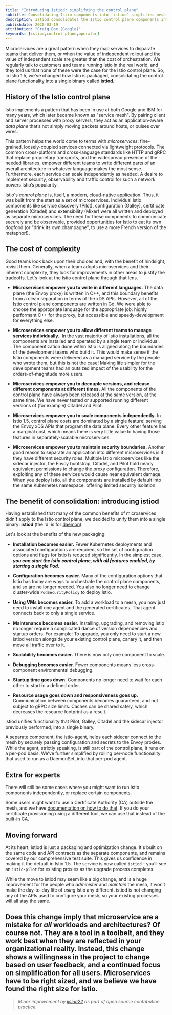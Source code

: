 ```yaml
---
title: "Introducing istiod: simplifying the control plane"
subtitle: Consolidating Istio components into ‘istiod’ simplifies mesh operability, while retaining Istio’s powerful functionality
description: Istiod consolidates the Istio control plane components into a single binary.
publishdate: 2020-03-19
attribution: "Craig Box (Google)"
keywords: [istiod,control plane,operator]
---
```


Microservices are a great pattern when they map services to disparate teams that deliver them, or when the value of independent rollout and the value of independent scale are greater than the cost of orchestration. We regularly talk to customers and teams running Istio in the real world, and they told us that none of these were the case for the Istio control plane. So, in Istio 1.5, we've changed how Istio is packaged, consolidating the control plane functionality into a single binary called **istiod**.

## History of the Istio control plane

Istio implements a pattern that has been in use at both Google and IBM for many years, which later became known as "service mesh". By pairing client and server processes with proxy servers, they act as an application-aware _data plane_ that’s not simply moving packets around hosts, or pulses over wires.

This pattern helps the world come to terms with _microservices_: fine-grained, loosely-coupled services connected via lightweight protocols. The common cross-platform and cross-language standards like HTTP and gRPC that replace proprietary transports, and the widespread presence of the needed libraries, empower different teams to write different parts of an overall architecture in whatever language makes the most sense. Furthermore, each service can scale independently as needed. A desire to implement security, observability and traffic control for such a network powers Istio’s popularity.

Istio's _control plane_ is, itself, a modern, cloud-native application. Thus, it was built from the start as a set of microservices. Individual Istio components like service discovery (Pilot), configuration (Galley), certificate generation (Citadel) and extensibility (Mixer) were all written and deployed as separate microservices.  The need for these components to communicate securely and be observable, provided opportunities for Istio to eat its own dogfood (or "drink its own champagne", to use a more French version of the metaphor!).

## The cost of complexity

Good teams look back upon their choices and, with the benefit of hindsight, revisit them. Generally, when a team adopts microservices and their inherent complexity, they look for improvements in other areas to justify the tradeoffs. Let's look at the Istio control plane through that lens.

- **Microservices empower you to write in different languages.** The data plane (the Envoy proxy) is written in C++, and this boundary benefits from a clean separation in terms of the xDS APIs. However, all of the Istio control plane components are written in Go. We were able to choose the appropriate language for the appropriate job: highly performant C++ for the proxy, but accessible and speedy-development for everything else.

- **Microservices empower you to allow different teams to manage services individually.**. In the vast majority of Istio installations, all the components are installed and operated by a single team or individual. The componentization done within Istio is aligned along the boundaries of the development teams who build it.  This would make sense if the Istio components were delivered as a managed service by the people who wrote them, but this is not the case! Making life simpler for the development teams had an outsized impact of the usability for the orders-of-magnitude more users.

- **Microservices empower you to decouple versions, and release different components at different times.** All the components of the control plane have always been released at the same version, at the same time.  We have never tested or supported running different versions of (for example) Citadel and Pilot.

- **Microservices empower you to scale components independently.** In Istio 1.5, control plane costs are dominated by a single feature: serving the Envoy xDS APIs that program the data plane. Every other feature has a marginal cost, which means there is very little value to having those features in separately-scalable microservices.

- **Microservices empower you to maintain security boundaries.** Another good reason to separate an application into different microservices is if they have different security roles. Multiple Istio microservices like the sidecar injector, the Envoy bootstrap, Citadel, and Pilot hold nearly equivalent permissions to change the proxy configuration. Therefore, exploiting any of these services would cause near equivalent damage. When you deploy Istio, all the components are installed by default into the same Kubernetes namespace, offering limited security isolation.

## The benefit of consolidation: introducing istiod

Having established that many of the common benefits of microservices didn't apply to the Istio control plane, we decided to unify them into a single binary: **istiod** (the 'd' is for [daemon](https://en.wikipedia.org/wiki/Daemon_%28computing%29)).

Let's look at the benefits of the new packaging:

- **Installation becomes easier.** Fewer Kubernetes deployments and associated configurations are required, so the set of configuration options and flags for Istio is reduced significantly. In the simplest case, **_you can start the Istio control plane, with all features enabled, by starting a single Pod._**

- **Configuration becomes easier.** Many of the configuration options that Istio has today are ways to orchestrate the control plane components, and so are no longer needed. You also no longer need to change cluster-wide `PodSecurityPolicy` to deploy Istio.

- **Using VMs becomes easier.** To add a workload to a mesh, you now just need to install one agent and the generated certificates. That agent connects back to only a single service.

- **Maintenance becomes easier.** Installing, upgrading, and removing Istio no longer require a complicated dance of version dependencies and startup orders. For example: To upgrade, you only need to start a new istiod version alongside your existing control plane, canary it, and then move all traffic over to it.

- **Scalability becomes easier.** There is now only one component to scale.

- **Debugging becomes easier.** Fewer components means less cross-component environmental debugging.

- **Startup time goes down.** Components no longer need to wait for each other to start in a defined order.

- **Resource usage goes down and responsiveness goes up.** Communication between components becomes guaranteed, and not subject to gRPC size limits. Caches can be shared safely, which decreases the resource footprint as a result.

istiod unifies functionality that Pilot, Galley, Citadel and the sidecar injector previously performed, into a single binary.

A separate component, the istio-agent, helps each sidecar connect to the mesh by securely passing configuration and secrets to the Envoy proxies. While the agent, strictly speaking, is still part of the control plane, it runs on a per-pod basis. We’ve further simplified by rolling per-node functionality that used to run as a DaemonSet, into that per-pod agent.

## Extra for experts

There will still be some cases where you might want to run Istio components independently, or replace certain components.

Some users might want to use a Certificate Authority (CA) outside the mesh, and we have [documentation on how to do that](/docs/tasks/security/cert-management/plugin-ca-cert/). If you do your certificate provisioning using a different tool, we can use that instead of the built-in CA.

## Moving forward

At its heart, istiod is just a packaging and optimization change.  It's built on the same code and API contracts as the separate components, and remains covered by our comprehensive test suite.  This gives us confidence in making it the default in Istio 1.5. The service is now called `istiod` - you’ll see an `istio-pilot` for existing proxies as the upgrade process completes.

While the move to istiod may seem like a big change, and is a huge improvement for the people who _administer_ and _maintain_ the mesh, it won’t make the day-to-day life of _using_ Istio any different. istiod is not changing any of the APIs used to configure your mesh, so your existing processes will all stay the same.

Does this change imply that microservice are a mistake for _all_ workloads and architectures? Of course not. They are a tool in a toolbelt, and they work best when they are reflected in your organizational reality. Instead, this change shows a willingness in the project to change based on user feedback, and a continued focus on simplification for all users. Microservices have to be right sized, and we believe we have found the right size for Istio.
---

> _Minor improvement by [jisjoe22](https://github.com/jisjoe22) as part of open source contribution practice._
